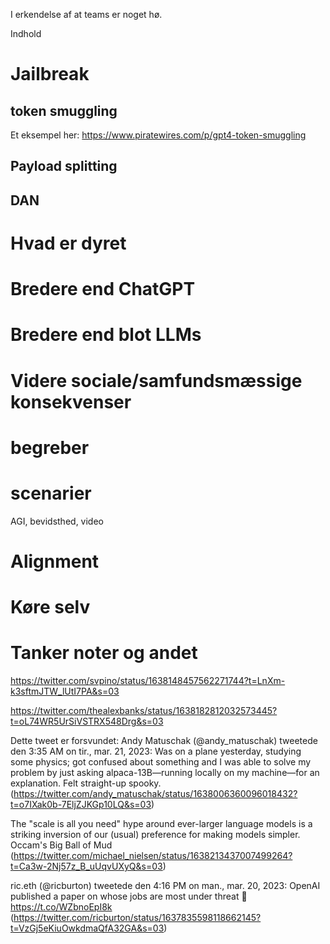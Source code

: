 I erkendelse af at teams er noget hø.

Indhold
# Jailbreak

## token smuggling
Et eksempel her: https://www.piratewires.com/p/gpt4-token-smuggling


## Payload splitting

## DAN

# Hvad er dyret

# Bredere end ChatGPT

# Bredere end blot LLMs

# Videre sociale/samfundsmæssige konsekvenser

# begreber

# scenarier
AGI, bevidsthed, video

# Alignment

# Køre selv

# Tanker noter og andet

https://twitter.com/svpino/status/1638148457562271744?t=LnXm-k3sftmJTW_lUtI7PA&s=03

https://twitter.com/thealexbanks/status/1638182812032573445?t=oL74WR5UrSiVSTRX548Drg&s=03

Dette tweet er forsvundet:
Andy Matuschak (@andy_matuschak) tweetede den 3:35 AM on tir., mar. 21, 2023:
Was on a plane yesterday, studying some physics; got confused about something and I was able to solve my problem by just asking alpaca-13B—running locally on my machine—for an explanation. Felt straight-up spooky.
(https://twitter.com/andy_matuschak/status/1638006360096018432?t=o7IXak0b-7EljZJKGp10LQ&s=03) 

The "scale is all you need" hype around ever-larger language models is a striking inversion of our (usual) preference for making models simpler.  Occam's Big Ball of Mud
(https://twitter.com/michael_nielsen/status/1638213437007499264?t=Ca3w-2Nj57z_B_uUqvUXyQ&s=03) 

ric.eth (@ricburton) tweetede den 4:16 PM on man., mar. 20, 2023:
OpenAI published a paper on whose jobs are most under threat 🫣 https://t.co/WZbnoEpI8k
(https://twitter.com/ricburton/status/1637835598118662145?t=VzGj5eKiuOwkdmaQfA32GA&s=03) 


